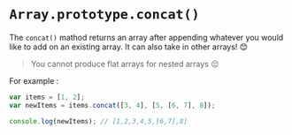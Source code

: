 # `Array.prototype.concat()`

The `concat()` mathod returns an array after appending whatever you would like to add on an existing array.
It can also take in other arrays! 😊

> You cannot produce flat arrays for nested arrays 😔

For example :

```js
var items = [1, 2];
var newItems = items.concat([3, 4], [5, [6, 7], 8]);

console.log(newItems); // [1,2,3,4,5,[6,7],8]
```
